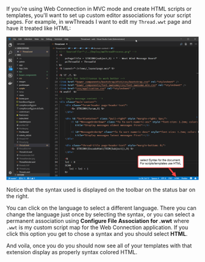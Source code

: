 ﻿If you're using Web Connection in MVC mode and create HTML scripts or templates, you'll want to set up custom editor associations for your script pages. For example, in wwThreads I want to edit my `Thread.wwt` page and have it treated like HTML:

![](IMAGES/misc/VSCODEFOLDERMODEOPENED.PNG)

Notice that the syntax used is displayed on the toolbar on the status bar on the right. 

You can click on the language to select a different language. There you can change the language just once by selecting the syntax, or you can select a permanent association using **Configure File Association for .wwt** where `.wwt` is my custom script map for the Web Connection application. If you click this option you get to chose a syntax and you should select **HTML**.

And voila, once you do you should now see all of your templates with that extension display as properly syntax colored HTML.